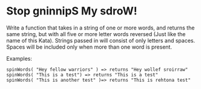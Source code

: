 # Stop gninnipS My sdroW!

Write a function that takes in a string of one or more words, and returns the same string, but with all five or more
letter words reversed (Just like the name of this Kata). Strings passed in will consist of only letters and spaces.
Spaces will be included only when more than one word is present.

Examples:

```
spinWords( "Hey fellow warriors" ) => returns "Hey wollef sroirraw" 
spinWords( "This is a test") => returns "This is a test" 
spinWords( "This is another test" )=> returns "This is rehtona test"
```
